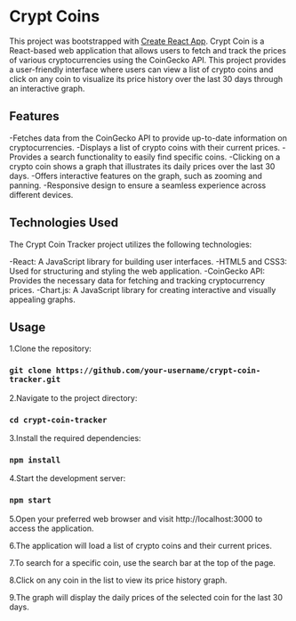 # Crypt Coins

This project was bootstrapped with [Create React App](https://github.com/facebook/create-react-app).
Crypt Coin is a React-based web application that allows users to fetch and track the prices of various cryptocurrencies using the CoinGecko API. This project provides a user-friendly interface where users can view a list of crypto coins and click on any coin to visualize its price history over the last 30 days through an interactive graph.

## Features

-Fetches data from the CoinGecko API to provide up-to-date information on cryptocurrencies.
-Displays a list of crypto coins with their current prices.
-Provides a search functionality to easily find specific coins.
-Clicking on a crypto coin shows a graph that illustrates its daily prices over the last 30 days.
-Offers interactive features on the graph, such as zooming and panning.
-Responsive design to ensure a seamless experience across different devices.

## Technologies Used

The Crypt Coin Tracker project utilizes the following technologies:

-React: A JavaScript library for building user interfaces.
-HTML5 and CSS3: Used for structuring and styling the web application.
-CoinGecko API: Provides the necessary data for fetching and tracking cryptocurrency prices.
-Chart.js: A JavaScript library for creating interactive and visually appealing graphs.

## Usage

1.Clone the repository:
### `git clone https://github.com/your-username/crypt-coin-tracker.git`

2.Navigate to the project directory:
### `cd crypt-coin-tracker`

3.Install the required dependencies:
### `npm install`

4.Start the development server:
### `npm start`

5.Open your preferred web browser and visit http://localhost:3000 to access the application.

6.The application will load a list of crypto coins and their current prices.

7.To search for a specific coin, use the search bar at the top of the page.

8.Click on any coin in the list to view its price history graph.

9.The graph will display the daily prices of the selected coin for the last 30 days.

